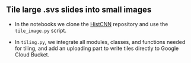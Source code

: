 ## Tile large .svs slides into small images

* In the notebooks we clone the [HistCNN](https://github.com/javadnoorb/HistCNN) repository and use the `tile_image.py` script.    

* In `tiling.py`, we integrate all modules, classes, and functions needed for tiling, and add an uploading part to write tiles directly to Google Cloud Bucket.
